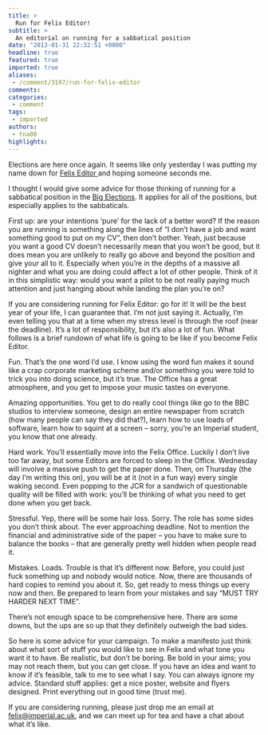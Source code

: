 ```yaml
---
title: >
  Run for Felix Editor!
subtitle: >
  An editorial on running for a sabbatical position
date: "2013-01-31 22:32:51 +0000"
headline: true
featured: true
imported: true
aliases:
 - /comment/3197/run-for-felix-editor
comments:
categories:
 - comment
tags:
 - imported
authors:
 - tna08
highlights:
---
```


Elections are here once again. It seems like only yesterday I was putting my name down for [Felix Editor ](http://www.youtube.com/watch?v=EfKUDSLPias)and hoping someone seconds me.

I thought I would give some advice for those thinking of running for a sabbatical position in the [Big Elections](https://www.imperialcollegeunion.org/elections). It applies for all of the positions, but especially applies to the sabbaticals.

First up: are your intentions ‘pure’ for the lack of a better word? If the reason you are running is something along the lines of “I don’t have a job and want something good to put on my CV”, then don’t bother. Yeah, just because you want a good CV doesn’t necessarily mean that you won’t be good, but it does mean you are unlikely to really go above and beyond the position and give your all to it. Especially when you’re in the depths of a massive all nighter and what you are doing could affect a lot of other people. Think of it in this simplistic way: would you want a pilot to be not really paying much attention and just hanging about while landing the plan you’re on?

If you are considering running for Felix Editor: go for it! It will be the best year of your life, I can guarantee that. I’m not just saying it. Actually, I’m even telling you that at a time when my stress level is through the roof (near the deadline). It’s a lot of responsibility, but it’s also a lot of fun. What follows is a brief rundown of what life is going to be like if you become Felix Editor.

Fun. That’s the one word I’d use. I know using the word fun makes it sound like a crap corporate marketing scheme and/or something you were told to trick you into doing science, but it’s true. The Office has a great atmosphere, and you get to impose your music tastes on everyone.

Amazing opportunities. You get to do really cool things like go to the BBC studios to interview someone, design an entire newspaper from scratch (how many people can say they did that?), learn how to use loads of software, learn how to squint at a screen – sorry, you’re an Imperial student, you know that one already.

Hard work. You’ll essentially move into the Felix Office. Luckily I don’t live too far away, but some Editors are forced to sleep in the Office. Wednesday will involve a massive push to get the paper done. Then, on Thursday (the day I’m writing this on), you will be at it (not in a fun way) every single waking second. Even popping to the JCR for a sandwich of questionable quality will be filled with work: you’ll be thinking of what you need to get done when you get back.

Stressful. Yep, there will be some hair loss. Sorry. The role has some sides you don’t think about. The ever approaching deadline. Not to mention the financial and administrative side of the paper – you have to make sure to balance the books – that are generally pretty well hidden when people read it.

Mistakes. Loads. Trouble is that it’s different now. Before, you could just fuck something up and nobody would notice. Now, there are thousands of hard copies to remind you about it. So, get ready to mess things up every now and then. Be prepared to learn from your mistakes and say “MUST TRY HARDER NEXT TIME”.

There’s not enough space to be comprehensive here. There are some downs, but the ups are so up that they definitely outweigh the bad sides.

So here is some advice for your campaign. To make a manifesto just think about what sort of stuff you would like to see in Felix and what tone you want it to have. Be realistic, but don’t be boring. Be bold in your aims; you may not reach them, but you can get close. If you have an idea and want to know if it’s feasible, talk to me to see what I say. You can always ignore my advice. Standard stuff applies: get a nice poster, website and flyers designed. Print everything out in good time (trust me).

If you are considering running, please just drop me an email at[ felix@imperial.ac.uk](mailto:felix@imperial.ac.uk?subject=I%20want%20to%20be%20Editor!), and we can meet up for tea and have a chat about what it’s like.
